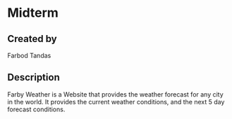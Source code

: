 # Midterm

## Created by
Farbod Tandas

## Description
Farby Weather is a Website that provides the weather forecast for any city in the world. It provides the current weather conditions, and the next 5 day forecast conditions.